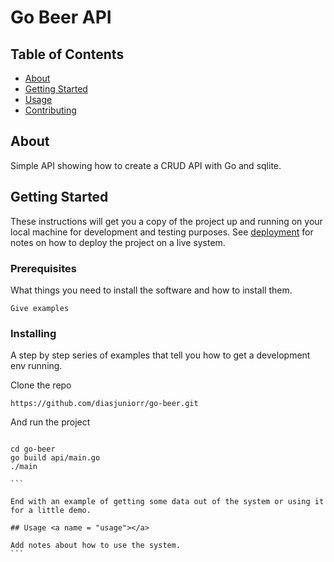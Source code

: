# Go Beer API

## Table of Contents

- [About](#about)
- [Getting Started](#getting_started)
- [Usage](#usage)
- [Contributing](../CONTRIBUTING.md)

## About <a name = "about"></a>

Simple API showing how to create a CRUD API with Go and sqlite.

## Getting Started <a name = "getting_started"></a>

These instructions will get you a copy of the project up and running on your local machine for development and testing purposes. See [deployment](#deployment) for notes on how to deploy the project on a live system.

### Prerequisites

What things you need to install the software and how to install them.

```
Give examples
```

### Installing

A step by step series of examples that tell you how to get a development env running.

Clone the repo

```
https://github.com/diasjuniorr/go-beer.git
```

And run the project

````

cd go-beer
go build api/main.go
./main

```

End with an example of getting some data out of the system or using it for a little demo.

## Usage <a name = "usage"></a>

Add notes about how to use the system.
```
````
